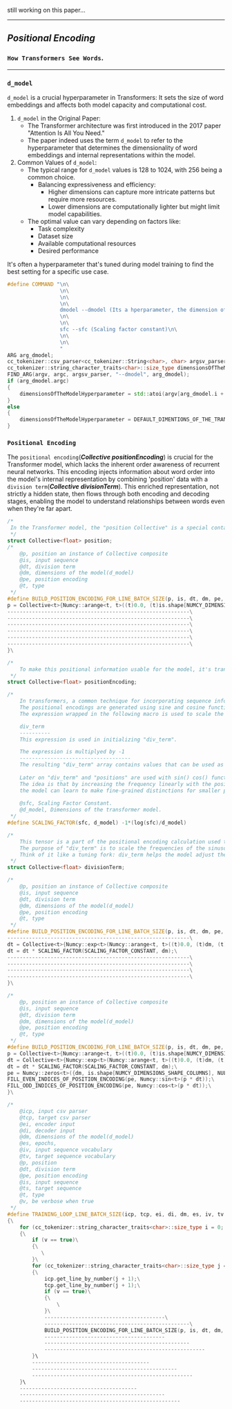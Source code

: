 still working on this paper...


---
## ___Positional Encoding___
### `How Transformers See Words`.
---
### `d_model`
`d_model` is a crucial hyperparameter in Transformers: It sets the size of word embeddings and affects both model capacity and computational cost.
1.  `d_model` in the Original Paper:
    - The Transformer architecture was first introduced in the 2017 paper "Attention Is All You Need."
    - The paper indeed uses the term `d_model` to refer to the hyperparameter that determines the dimensionality of word embeddings and internal representations within the model.
2. Common Values of `d_model`:
    - The typical range for `d_model` values is 128 to 1024, with 256 being a common choice.
        - Balancing expressiveness and efficiency: 
            - Higher dimensions can capture more intricate patterns but require more resources.
            - Lower dimensions are computationally lighter but might limit model capabilities.
    - The optimal value can vary depending on factors like:
        - Task complexity
        - Dataset size
        - Available computational resources
        - Desired performance

It's often a hyperparameter that's tuned during model training to find the best setting for a specific use case.
```C++
#define COMMAND "\n\
                 \n\
                 \n\
                 \n\
                 dmodel --dmodel (Its a hperparameter, the dimension of the model)\n\
                 \n\
                 \n\
                 sfc --sfc (Scaling factor constant)\n\
                 \n\
                 \n\
                 "
ARG arg_dmodel;
cc_tokenizer::csv_parser<cc_tokenizer::String<char>, char> argsv_parser(cc_tokenizer::String<char>(COMMAND));
cc_tokenizer::string_character_traits<char>::size_type dimensionsOfTheModelHyperparameter;
FIND_ARG(argv, argc, argsv_parser, "--dmodel", arg_dmodel);
if (arg_dmodel.argc) 
{
    dimensionsOfTheModelHyperparameter = std::atoi(argv[arg_dmodel.i + 1]);   
}
else
{
    dimensionsOfTheModelHyperparameter = DEFAULT_DIMENTIONS_OF_THE_TRANSFORMER_MODEL_HYPERPARAMETER;
}
```
### ```Positional Encoding```
The `positional encoding`(___Collective<float> positionEncoding___)  is crucial for the Transformer model, which lacks the inherent order awareness of recurrent neural networks. This encoding injects information about word order into the model's internal representation by combining 'position' data with a `division term`(___Collective<float> divisionTerm___). This enriched representation, not strictly a hidden state, then flows through both encoding and decoding stages, enabling the model to understand relationships between words even when they're far apart.

```C++
/*
 In the Transformer model, the "position Collective" is a special container that stores the positions of each word in a sentence. It's like a map that tells the model where each word is located. This information is crucial because it helps the model understand the order of words, which is essential for understanding meaning.
 */
struct Collective<float> position;
/*
    @p, position an instance of Collective composite
    @is, input sequence
    @dt, division term
    @dm, dimensions of the model(d_model)
    @pe, position encoding
    @t, type
 */
#define BUILD_POSITION_ENCODING_FOR_LINE_BATCH_SIZE(p, is, dt, dm, pe, t) {\
p = Collective<t>{Numcy::arange<t, t>((t)0.0, (t)is.shape[NUMCY_DIMENSIONS_SHAPE_COLUMNS], (t)1.0, {1, is.shape[NUMCY_DIMENSIONS_SHAPE_COLUMNS], NULL, NULL}), {1, is.shape[NUMCY_DIMENSIONS_SHAPE_COLUMNS], NULL, NULL}};\
-----------------------------------------------------------\
-----------------------------------------------------------\
-----------------------------------------------------------\
-----------------------------------------------------------\
-----------------------------------------------------------\
-----------------------------------------------------------\
}\
```
```C++
/*
    To make this positional information usable for the model, it's transformed into a special kind of code/tensor called "positional encoding." It's like a secret language that tells the model about word order in a way it can understand. The model creates this code/tensor by doing a math trick: it multiplies the position Collective with another Collective called "divisionTerm." This multiplication creates the positional encoding, which is then used by the model to capture the relationships between words in a sentence, even if they're far apart.
 */
struct Collective<float> positionEncoding; 
```
```C++
/*
    In transformers, a common technique for incorporating sequence information is by adding positional encodings to the input embeddings.
    The positional encodings are generated using sine and cosine functions of different frequencies.
    The expression wrapped in the following macro is used to scale the frequency of the sinusoidal functions used to generate positional encodings. 

    div_term
    ----------    
    This expression is used in initializing "div_term".

    The expression is multiplyed by -1
    ------------------------------------
    The resulting "div_term" array contains values that can be used as divisors when computing the sine and cosine values for positional encodings.
    
    Later on "div_term" and "positions" are used with sin() cos() functions to generate those sinusoidal positional encodings.
    The idea is that by increasing the frequency linearly with the position,
    the model can learn to make fine-grained distinctions for smaller positions and coarser distinctions for larger positions.
    
    @sfc, Scaling Factor Constant.
    @d_model, Dimensions of the transformer model.
 */
#define SCALING_FACTOR(sfc, d_model) -1*(log(sfc)/d_model)
```
```C++
/*
    This tensor is a part of the positional encoding calculation used to provide the model with information about the positions of tokens in the input sequence.
    The purpose of "div_term" is to scale the frequencies of the sinusoidal functions. It does that by working as divisor when computing the sine and cosine values for positional encodings.
    Think of it like a tuning fork: div_term helps the model adjust the frequencies of certain mathematical waves, called sine and cosine waves, to match the positions of words in a sentence. This tuning process is crucial because it allows the model to capture relationships between words that are far apart, making it better at understanding long and complex sentences.
 */
struct Collective<float> divisionTerm;

/*
    @p, position an instance of Collective composite
    @is, input sequence
    @dt, division term
    @dm, dimensions of the model(d_model)
    @pe, position encoding
    @t, type
 */
#define BUILD_POSITION_ENCODING_FOR_LINE_BATCH_SIZE(p, is, dt, dm, pe, t) {\
-----------------------------------------------------------\
dt = Collective<t>{Numcy::exp<t>(Numcy::arange<t, t>((t)0.0, (t)dm, (t)2.0, {dm/2, 1, NULL, NULL}), dm/2), {dm/2, 1, NULL, NULL}};\
dt = dt * SCALING_FACTOR(SCALING_FACTOR_CONSTANT, dm);\
-----------------------------------------------------------\
-----------------------------------------------------------\
-----------------------------------------------------------\
-----------------------------------------------------------\
}\
```
```C++
/*
    @p, position an instance of Collective composite
    @is, input sequence
    @dt, division term
    @dm, dimensions of the model(d_model)
    @pe, position encoding
    @t, type
 */
#define BUILD_POSITION_ENCODING_FOR_LINE_BATCH_SIZE(p, is, dt, dm, pe, t) {\
p = Collective<t>{Numcy::arange<t, t>((t)0.0, (t)is.shape[NUMCY_DIMENSIONS_SHAPE_COLUMNS], (t)1.0, {1, is.shape[NUMCY_DIMENSIONS_SHAPE_COLUMNS], NULL, NULL}), {1, is.shape[NUMCY_DIMENSIONS_SHAPE_COLUMNS], NULL, NULL}};\
dt = Collective<t>{Numcy::exp<t>(Numcy::arange<t, t>((t)0.0, (t)dm, (t)2.0, {dm/2, 1, NULL, NULL}), dm/2), {dm/2, 1, NULL, NULL}};\
dt = dt * SCALING_FACTOR(SCALING_FACTOR_CONSTANT, dm);\
pe = Numcy::zeros<t>({dm, is.shape[NUMCY_DIMENSIONS_SHAPE_COLUMNS], NULL, NULL});\
FILL_EVEN_INDICES_OF_POSITION_ENCODING(pe, Numcy::sin<t>(p * dt));\
FILL_ODD_INDICES_OF_POSITION_ENCODING(pe, Numcy::cos<t>(p * dt));\
}\

/*
    @icp, input csv parser
    @tcp, target csv parser
    @ei, encoder input
    @di, decoder input
    @dm, dimensions of the model(d_model)
    @es, epochs, 
    @iv, input sequence vocabulary
    @tv, target sequence vocabulary
    @p, position
    @dt, division term
    @pe, position encoding
    @is, input sequence
    @ts, target sequence
    @t, type
    @v, be verbose when true
 */
#define TRAINING_LOOP_LINE_BATCH_SIZE(icp, tcp, ei, di, dm, es, iv, tv, p, dt, pe, is, ts, t, v)\
{\
    for (cc_tokenizer::string_character_traits<char>::size_type i = 0; i < es; i++)\
    {\
        if (v == true)\
        {\
           \
        }\
        for (cc_tokenizer::string_character_traits<char>::size_type j = 0; j < iv.get_number_of_lines(); j++)\
        {\
            icp.get_line_by_number(j + 1);\
            tcp.get_line_by_number(j + 1);\
            if (v == true)\
            {\
                \
            }\
            ---------------------------------------\
            -----------------------------------------------\
            BUILD_POSITION_ENCODING_FOR_LINE_BATCH_SIZE(p, is, dt, dm, pe, t);\
            ---------------------------------------
            -----------------------------------------------
            ----------------------------------------------------
        }\
        --------------------------------------
        -----------------------------------------------
        ----------------------------------------------------
    }\
    --------------------------------------
    -----------------------------------------------
    ----------------------------------------------------
```